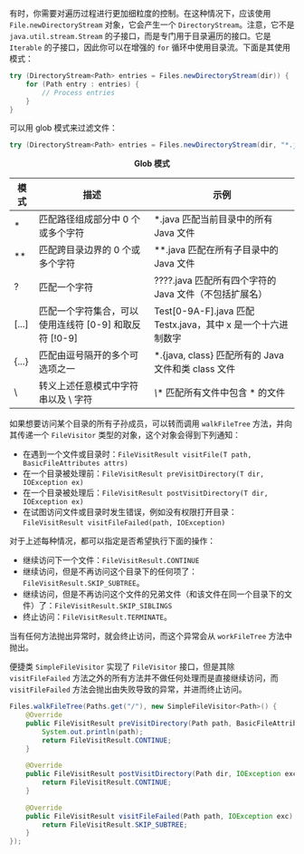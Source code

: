 有时，你需要对遍历过程进行更加细粒度的控制。在这种情况下，应该使用 `File.newDirectoryStream` 对象，它会产生一个 `DirectoryStream`。注意，它不是 `java.util.stream.Stream` 的子接口，而是专门用于目录遍历的接口。它是 `Iterable` 的子接口，因此你可以在增强的 `for` 循环中使用目录流。下面是其使用模式：

```java
try (DirectoryStream<Path> entries = Files.newDirectoryStream(dir)) {
    for (Path entry : entries) {
        // Process entries
    }
}
```

可以用 glob 模式来过滤文件：

```java
try (DirectoryStream<Path> entries = Files.newDirectoryStream(dir, "*.java")) 
```

<center><b>Glob 模式</b></center>

| 模式  | 描述                                                   | 示例                                                         |
| ----- | ------------------------------------------------------ | ------------------------------------------------------------ |
| *     | 匹配路径组成部分中 0 个或多个字符                      | *.java 匹配当前目录中的所有 Java 文件                        |
| **    | 匹配跨目录边界的 0 个或多个字符                        | **.java 匹配在所有子目录中的 Java 文件                       |
| ?     | 匹配一个字符                                           | ????.java 匹配所有四个字符的 Java 文件（不包括扩展名）       |
| [...] | 匹配一个字符集合，可以使用连线符 [0-9] 和取反符 [!0-9] | Test[0-9A-F].java 匹配 Testx.java，其中 x 是一个十六进制数字 |
| {...} | 匹配由逗号隔开的多个可选项之一                         | *.{java, class} 匹配所有的 Java 文件和类 class 文件          |
| \     | 转义上述任意模式中字符串以及 \ 字符                    | *\\** 匹配所有文件中包含 *  的文件                           |

如果想要访问某个目录的所有子孙成员，可以转而调用 `walkFileTree` 方法，并向其传递一个 `FileVisitor` 类型的对象，这个对象会得到下列通知：

+ 在遇到一个文件或目录时：`FileVisitResult visitFile(T path, BasicFileAttributes attrs)`
+ 在一个目录被处理前：`FileVisitResult preVisitDirectory(T dir, IOException ex)`
+ 在一个目录被处理后：`FileVisitResult postVisitDirectory(T dir, IOException ex)`
+ 在试图访问文件或目录时发生错误，例如没有权限打开目录：`FileVisitResult visitFileFailed(path, IOException)`

对于上述每种情况，都可以指定是否希望执行下面的操作：

+ 继续访问下一个文件：`FileVisitResult.CONTINUE`
+ 继续访问，但是不再访问这个目录下的任何项了：`FileVisitResult.SKIP_SUBTREE`。
+ 继续访问，但是不再访问这个文件的兄弟文件（和该文件在同一个目录下的文件）了：`FileVisitResult.SKIP_SIBLINGS`
+ 终止访问：`FileVisitResult.TERMINATE`。

当有任何方法抛出异常时，就会终止访问，而这个异常会从 `workFileTree` 方法中抛出。

便捷类 `SimpleFileVisitor` 实现了 `FileVisitor` 接口，但是其除 `visitFileFailed` 方法之外的所有方法并不做任何处理而是直接继续访问，而 `visitFileFailed` 方法会抛出由失败导致的异常，并进而终止访问。

```java
Files.walkFileTree(Paths.get("/"), new SimpleFileVisitor<Path>() {
    @Override
    public FileVisitResult preVisitDirectory(Path path, BasicFileAttributes attrs) throws IOException {
        System.out.println(path);
        return FileVisitResult.CONTINUE;
    }
    
    @Override
    public FileVisitResult postVisitDirectory(Path dir, IOException exc) {
		return FileVisitResult.CONTINUE;
    }
    
    @Override
    public FileVisitResult visitFileFailed(Path path, IOException exc) throws IOException {
        return FileVisitResult.SKIP_SUBTREE;
    }
});
```

